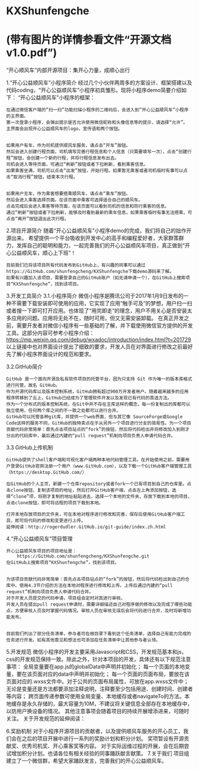 # KXShunfengche
# (带有图片的详情参看文件“开源文档v1.0.pdf”)
“开心顺风车”内部开源项目：集开心力量，成顺心出行


1.“开心公益顺风车”小程序简介
	经过几个小伙伴两周多的方案设计、框架搭建以及代码coding，“开心公益顺风车”小程序初具雏形。现将小程序demo简要介绍如下：
	“开心公益顺风车”小程序的框架：
	
	在通过微信客户端的“扫一扫”功能扫描小程序的二维码后，会进入到“开心公益顺风车”小程序的主界面。
	第一次登录小程序，会弹出提示是否允许使用微信昵称和头像信息等的提示，请选择“允许”。
	主界面会出现开心公益顺风车的logo，宣传语和两个按钮。
	       
	
	如果用户有车，作为司机提供顺风车服务，请点击“开车”按钮。
	然后会进入创建行程页面，司机填写完善行程信息和个人信息（只需要填写一次），点击“创建行程”按钮，会创建一个新的行程，并将行程信息发布出去。
	司机会进入等待页面，可通过“刷新”按钮或者下拉刷新，看到乘客信息。
	如果乘客坐满，司机可以点击“出发”按钮，开始行程。如果暂无乘客或者司机临时有事可以点击“取消行程”按钮，结束本次行程。
	        
	
	如果用户无车，作为乘客想要搭乘顺风车，请点击“乘车”按钮。
	然后会进入乘客选择页面。在该页面中乘客可选择适合自己的顺风车。
	点击完成后会进入乘客等待页面，在该页面可以看到司机的信息和同行乘客的信息。
	通过“刷新”按钮或者下拉刷新，能够及时看到最新的乘车信息。如果乘客临时有事无法搭乘，可点击“离开”按钮退出此次行程。
	      
2.项目开源简介
	随着“开心公益顺风车”小程序demo的完成，我们将自己的拙作开源出来。
	希望提供一个平台吸收到开发中心的高手和编程爱好者，大家群策群力，发挥自己的聪明和能力，一起完善我们的开心公益顺风车项目，真正做到“开心公益顺风车，顺心上下班”！
		
	目前我们已将该项目所有代码发布到GitHub上，有兴趣的同事可以通过https://GitHub.com/shunfengcheng/KXShunfengche下载demo源码来了解。
	如果有兴趣加入该项目，需要登录自己的GitHub账户（如无请申请一个），在GitHub上搜索项目“KXShunfengche”，找到该项目。
	
3.开发工具简介
3.1.小程序简介
	微信小程序是腾讯公司于2017年1月9日发布的一种不需要下载安装即可使用的应用，它实现了应用“触手可及”的梦想，用户扫一扫或者搜一下即可打开应用。也体现了“用完即走”的理念，用户不用关心是否安装太多应用的问题。应用将无处不在，随时可用，但又无需安装卸载。	
	在真正开发之前，需要开发者对微信小程序有一些基础的了解，并下载使用微信官方提供的开发工具。这部分内容可参考小程序介绍：
https://mp.weixin.qq.com/debug/wxadoc/introduction/index.html?t=201729
	以上链接中也对界面设计提出了细致的要求，开发人员在对界面进行修改之前最好先了解小程序界面设计的规范和要求。

3.2.GitHub简介
	
	GitHub 是一个面向开源及私有软件项目的托管平台，因为只支持 Git 作为唯一的版本库格式进行托管，故名 GitHub。
	作为开源代码库以及版本控制系统，GitHub拥有超过900万开发者用户。随着越来越多的应用程序转移到了云上，GitHub已经成为了管理软件开发以及发现已有代码的首选方法。
	作为一个分布式的版本控制系统，在Git中并不存在主库这样的概念，每一份复制出的库都可以独立使用，任何两个库之间的不一致之处都可以进行合并。
	GitHub可以托管各种git库，并提供一个web界面，但与其它像 SourceForge或Google Code这样的服务不同，GitHub的独特卖点在于从另外一个项目进行分支的简易性。为一个项目贡献代码非常简单：首先点击项目站点的“fork”的按钮，然后将代码检出并将修改加入到刚才分出的代码库中，最后通过内建的“pull request”机制向项目负责人申请代码合并。

3.3 GitHub上传机制

	GitHub提供了shell客户端和可视化客户端两种本地代码管理工具。在开始使用之前，需要用户登录GitHub官网注册一个用户（www.GitHub.com），以及下载一个GitHub客户端管理工具（https://desktop.GitHub.com/）
	
	在GitHub的个人主页，新建一个仓库repository或者fork一个已有项目到自己的仓库里。点击clone按钮，复制该项目的地址，然后打开GitHub客户端，点击左上角添加按钮，选择“clone”项，将刚才复制的地址粘贴进去，选择一个本地的文件夹，存放下载到本地的项目，点击clone按钮，即可将远程的项目下载到本地。
	
	打开本地存放项目的文件夹，可在本地对程序进行修改和完善，保存后使用GitHub客户端工具，即可将代码的修改和变更进行上传。
	延伸阅读：http://rogerdudler.GitHub.io/git-guide/index.zh.html
	
4.“开心公益顺风车”项目管理

	开心公益顺风车项目的项目地址是：
		https://GitHub.com/shunfengcheng/KXShunfengche.git
	在GitHub上搜索项目“KXShunfengche”，找到该项目。


	为该项目贡献代码非常简单：首先点击项目站点的“fork”的按钮，然后将代码检出到自己的仓库中。使用4.3节介绍的方法在本地对程序进行修改和上传。上传后通过内建的“pull request”机制向项目负责人申请代码合并。
	对于开发人员提交的代码申请，项目组会定时对其进行审核。
	开发人员在提出pull request申请时，需要详细描述自己对程序做的修改以及完成了哪些功能点，方便审核人员及时掌握代码情况。审核人员在审核无误后会将代码进行合并，及时将新增功能发布。


	目前我们列出了部分任务清单，参与者可在根目录下看到这个任务清单，选择自己有能力完成的任务进行开发。如有其他意见和想法也可添加在任务清单中让其他参与者认领。

5.开发规范
	微信小程序的开发主要采用Javascript和CSS，开发规范基本和js，css的开发规范保持一致。除此之外，针对本项目的开发，具体还有以下规范注意事项：
	全局变量要在app.js的globalData中声明并初始化；
	每一个页面的本地变量，要在该页面对应的data中声明并初始化；
	每一个页面的页面布局，要放在该页面对应的.wxss文件中。对于公共的页面布局属性，可放在app.wxss文件中；
	无论是变量还是方法都要添加注释说明，注释要至少包括用途、创建时间、创建者等内容；
	跨页面传递参数可使用全局变量、本地缓存或者navigateTo的方法。本地缓存是永久存储的，最大容量为10M，不建议将关键信息全部存在本地缓存中，以防用户换设备的情况。
	其他注意事项会随着项目的持续开展增添进来，可随时关注。
	关于开发规范的延伸阅读：

	
6.奖励机制
	对于小程序开源项目的贡献者，以及提供顺风车服务的开心员工，我们会在之后的项目开展中进行一系列的奖励计划和积分计划。
	奖项暂设有开源贡献奖、优秀司机奖、开心乘客奖等内容。
	对于实际运维过程的开展，会在后期尝试增加积分计划。也请各位有相关经验的同事踊跃献言献策。
7.关于我们
	项目组建立了一个微信群，希望大家踊跃发言，完善我们的开心公益顺风车。
	

	
